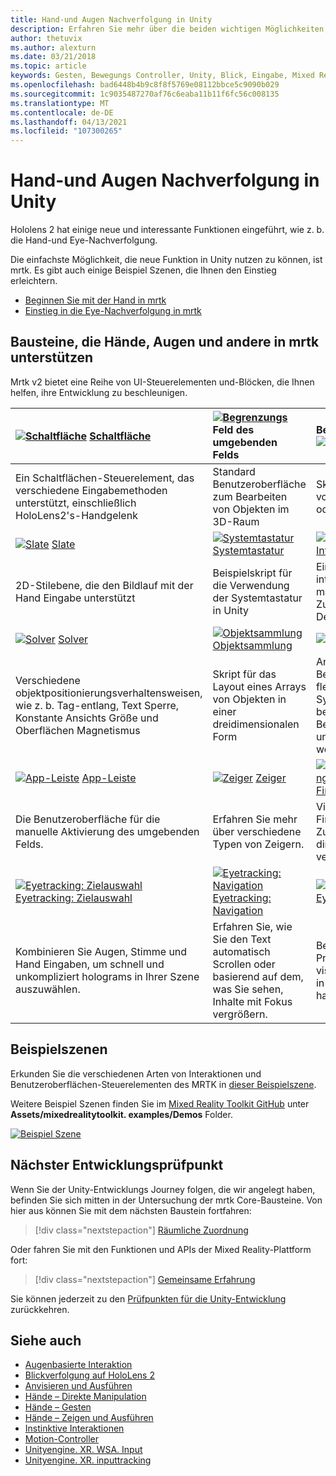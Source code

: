 ```yaml
---
title: Hand-und Augen Nachverfolgung in Unity
description: Erfahren Sie mehr über die beiden wichtigen Möglichkeiten, um ihre Blicke in Unity, Handgesten und Bewegungs Controllern zu übernehmen.
author: thetuvix
ms.author: alexturn
ms.date: 03/21/2018
ms.topic: article
keywords: Gesten, Bewegungs Controller, Unity, Blick, Eingabe, Mixed Reality-Headset, Windows Mixed Reality-Headset, Virtual Reality-Headset, mrtk, Mixed Reality Toolkit
ms.openlocfilehash: bad6448b4b9c8f8f5769e08112bbce5c9090b029
ms.sourcegitcommit: 1c9035487270af76c6eaba11b11f6fc56c008135
ms.translationtype: MT
ms.contentlocale: de-DE
ms.lasthandoff: 04/13/2021
ms.locfileid: "107300265"
---
```

# <a name="articulated-hand-and-eye-tracking-in-unity"></a>Hand-und Augen Nachverfolgung in Unity

Hololens 2 hat einige neue und interessante Funktionen eingeführt, wie z. b. die Hand-und Eye-Nachverfolgung.

Die einfachste Möglichkeit, die neue Funktion in Unity nutzen zu können, ist mrtk. Es gibt auch einige Beispiel Szenen, die Ihnen den Einstieg erleichtern.

* [Beginnen Sie mit der Hand in mrtk](https://docs.microsoft.com/windows/mixed-reality/mrtk-unity/features/input/hand-tracking)
* [Einstieg in die Eye-Nachverfolgung in mrtk](https://docs.microsoft.com/windows/mixed-reality/mrtk-unity/features/input/eye-tracking/eye-tracking-main)

## <a name="building-blocks-supporting-hands-eyes-and-others-in-mrtk"></a>Bausteine, die Hände, Augen und andere in mrtk unterstützen

Mrtk v2 bietet eine Reihe von UI-Steuerelementen und-Blöcken, die Ihnen helfen, ihre Entwicklung zu beschleunigen.

|  [![Schaltfläche](images/MRTK_Button_Main.png)](https://docs.microsoft.com/windows/mixed-reality/mrtk-unity/features/ux-building-blocks/button) [Schaltfläche](https://docs.microsoft.com/windows/mixed-reality/mrtk-unity/features/ux-building-blocks/button) | [ ![ Begrenzungs](images/MRTK_BoundingBox_Main.png)](https://docs.microsoft.com/windows/mixed-reality/mrtk-unity/features/ux-building-blocks/bounding-box) Feld des umgebenden Felds [](https://docs.microsoft.com/windows/mixed-reality/mrtk-unity/features/ux-building-blocks/bounding-box) | Bearbeitungs [Handler für](https://docs.microsoft.com/windows/mixed-reality/mrtk-unity/features/ux-building-blocks/manipulation-handler) [ ![ Manipulations Handler](images/MRTK_Manipulation_Main.png)](https://docs.microsoft.com/windows/mixed-reality/mrtk-unity/features/ux-building-blocks/manipulation-handler) |
|:--- | :--- | :--- |
| Ein Schaltflächen-Steuerelement, das verschiedene Eingabemethoden unterstützt, einschließlich HoloLens2's-Handgelenk | Standard Benutzeroberfläche zum Bearbeiten von Objekten im 3D-Raum | Skript zum Manipulieren von Objekten mit einer oder zwei Händen. |
|  [![Slate](images/MRTK_Slate_Main.png)](https://docs.microsoft.com/windows/mixed-reality/mrtk-unity/features/ux-building-blocks/slate) [Slate](https://docs.microsoft.com/windows/mixed-reality/mrtk-unity/features/ux-building-blocks/slate) | [![Systemtastatur](images/MRTK_SystemKeyboard_Main.png)](https://docs.microsoft.com/windows/mixed-reality/mrtk-unity/features/ux-building-blocks/system-keyboard) [Systemtastatur](https://docs.microsoft.com/windows/mixed-reality/mrtk-unity/features/ux-building-blocks/system-keyboard) | [![Interaktionsfähig](images/InteractableExamples.png)](https://docs.microsoft.com/windows/mixed-reality/mrtk-unity/features/ux-building-blocks/interactable) [Interaktionsfähig](https://docs.microsoft.com/windows/mixed-reality/mrtk-unity/features/ux-building-blocks/interactable) |
| 2D-Stilebene, die den Bildlauf mit der Hand Eingabe unterstützt | Beispielskript für die Verwendung der Systemtastatur in Unity  | Ein Skript, um Objekte interaktionsfähig zu machen, mit visuellen Zuständen und Designunterstützung. |
|  [![Solver](images/MRTK_Solver_Main.png)](https://docs.microsoft.com/windows/mixed-reality/mrtk-unity/features/ux-building-blocks/solvers/solver) [Solver](https://docs.microsoft.com/windows/mixed-reality/mrtk-unity/features/ux-building-blocks/solvers/solver) | [![Objektsammlung](images/MRTK_ObjectCollection_Main.png)](https://docs.microsoft.com/windows/mixed-reality/mrtk-unity/features/ux-building-blocks/object-collection) [Objektsammlung](https://docs.microsoft.com/windows/mixed-reality/mrtk-unity/features/ux-building-blocks/object-collection) | [![QuickInfo](images/MRTK_Tooltip_Main.png)](https://docs.microsoft.com/windows/mixed-reality/mrtk-unity/features/ux-building-blocks/tooltip) [QuickInfo](https://docs.microsoft.com/windows/mixed-reality/mrtk-unity/features/ux-building-blocks/tooltip) |
| Verschiedene objektpositionierungsverhaltensweisen, wie z. b. Tag-entlang, Text Sperre, Konstante Ansichts Größe und Oberflächen Magnetismus | Skript für das Layout eines Arrays von Objekten in einer dreidimensionalen Form | Annotation-Benutzeroberfläche mit flexiblem Anker/Pivot-System, das zum bezeichnen von Bewegungs Controllern und Objekten verwendet werden kann. |
|  [![App-Leiste](images/MRTK_AppBar_Main.png)](https://docs.microsoft.com/windows/mixed-reality/mrtk-unity/features/ux-building-blocks/app-bar) [App-Leiste](https://docs.microsoft.com/windows/mixed-reality/mrtk-unity/features/ux-building-blocks/app-bar) | [![ Zeiger](images/MRTK_Pointer_Main.png)](https://docs.microsoft.com/windows/mixed-reality/mrtk-unity/features/input/pointers) [Zeiger](https://docs.microsoft.com/windows/mixed-reality/mrtk-unity/features/input/pointers) | [![Fingerspitzenvisualisierung](images/MRTK_FingertipVisualization_Main.png)](https://docs.microsoft.com/windows/mixed-reality/mrtk-unity/features/ux-building-blocks/fingertip-visualization) [Fingerspitzenvisualisierung](https://docs.microsoft.com/windows/mixed-reality/mrtk-unity/features/ux-building-blocks/fingertip-visualization) |
| Die Benutzeroberfläche für die manuelle Aktivierung des umgebenden Felds. | Erfahren Sie mehr über verschiedene Typen von Zeigern. | Visuelles Element im Fingertipp, das die Zuverlässigkeit der direkten Interaktion verbessert |
|  [![Eyetracking: Zielauswahl](images/mrtk_et_targetselect.png)](https://docs.microsoft.com/windows/mixed-reality/mrtk-unity/features/input/eye-tracking/eye-tracking-target-selection) [Eyetracking: Zielauswahl](https://docs.microsoft.com/windows/mixed-reality/mrtk-unity/features/input/eye-tracking/eye-tracking-target-selection) | [![Eyetracking: Navigation](images/mrtk_et_navigation.png)](https://docs.microsoft.com/windows/mixed-reality/mrtk-unity/features/input/eye-tracking/eye-tracking-navigation) [Eyetracking: Navigation](https://docs.microsoft.com/windows/mixed-reality/mrtk-unity/features/input/eye-tracking/eye-tracking-navigation) | [![Eyetracking: Heatmap](images/mrtk_et_heatmaps.png)](https://microsoft.github.io/MixedRealityToolkit-Unity/Documentation/EyeTracking/EyeTracking_Visualization.html) [Eyetracking: Heatmap](https://microsoft.github.io/MixedRealityToolkit-Unity/Documentation/EyeTracking/EyeTracking_Visualization.html) |
| Kombinieren Sie Augen, Stimme und Hand Eingaben, um schnell und unkompliziert holograms in Ihrer Szene auszuwählen. | Erfahren Sie, wie Sie den Text automatisch Scrollen oder basierend auf dem, was Sie sehen, Inhalte mit Fokus vergrößern.| Beispiele für das Protokollieren, laden und visualisieren, was Benutzer in Ihrer APP betrachtet haben |

## <a name="example-scenes"></a>Beispielszenen

Erkunden Sie die verschiedenen Arten von Interaktionen und Benutzeroberflächen-Steuerelementen des MRTK in [dieser Beispielszene](https://microsoft.github.io/MixedRealityToolkit-Unity/Documentation/README_HandInteractionExamples.html).

Weitere Beispiel Szenen finden Sie im [Mixed Reality Toolkit GitHub](https://github.com/Microsoft/MixedRealityToolkit-Unity) unter **Assets/mixedrealitytoolkit. examples/Demos** Folder.

[![Beispiel Szene](images/MRTK_Examples.png)](https://docs.microsoft.com/windows/mixed-reality/mrtk-unity/features/example-scenes/hand-interaction-examples)

## <a name="next-development-checkpoint"></a>Nächster Entwicklungsprüfpunkt

Wenn Sie der Unity-Entwicklungs Journey folgen, die wir angelegt haben, befinden Sie sich mitten in der Untersuchung der mrtk Core-Bausteine. Von hier aus können Sie mit dem nächsten Baustein fortfahren:

> [!div class="nextstepaction"]
> [Räumliche Zuordnung](spatial-mapping-in-unity.md)

Oder fahren Sie mit den Funktionen und APIs der Mixed Reality-Plattform fort:

> [!div class="nextstepaction"]
> [Gemeinsame Erfahrung](shared-experiences-in-unity.md)

Sie können jederzeit zu den [Prüfpunkten für die Unity-Entwicklung](unity-development-overview.md#2-core-building-blocks) zurückkehren.

## <a name="see-also"></a>Siehe auch

* [Augenbasierte Interaktion](../../design/eye-gaze-interaction.md)
* [Blickverfolgung auf HoloLens 2](../../design/eye-tracking.md)
* [Anvisieren und Ausführen](../../design/gaze-and-commit.md)
* [Hände – Direkte Manipulation](../../design/direct-manipulation.md)
* [Hände – Gesten](../../design/gaze-and-commit.md#composite-gestures)
* [Hände – Zeigen und Ausführen](../../design/point-and-commit.md)
* [Instinktive Interaktionen](../../design/interaction-fundamentals.md)
* [Motion-Controller](../../design/motion-controllers.md)
* [Unityengine. XR. WSA. Input](https://docs.unity3d.com/ScriptReference/XR.WSA.Input.InteractionManager.html)
* [Unityengine. XR. inputtracking](https://docs.unity3d.com/ScriptReference/XR.InputTracking.html)
